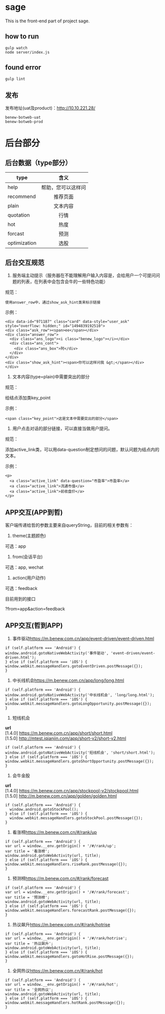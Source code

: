 # sage

This is the front-end part of project sage.

## how to run

    gulp watch
    node server/index.js

## found error
    
    gulp lint

## 发布
发布地址(uat及product)：<http://10.10.221.28/>

    benew-botweb-uat
    benew-botweb-prod

# 后台部分

## 后台数据（type部分）

|type|含义|
| ---- |:--:|
|help | 帮助，您可以这样问|
|recommend | 推荐页面|
|plain | 文本内容|
|quotation | 行情|
|hot | 热度|
|forcast | 预测|
|optimization | 选股|


## 后台交互规范
1. 服务端主动提示（服务器在不能理解用户输入内容是，会给用户一个可提问问题的列表，在列表中会包含会牛的一些特色功能）

  规范：

  `使用answer_row中，通过show_ask_hint类来标示链接`

  示例：

  ```
<div data-id="971187" class="card" data-style="user_ask" style="overflow: hidden;" id="1494839192510">
  <div class="ask_row"><span>ee</span></div>
  <div class="answer_row">
    <div class="ans_logo"><i class="benew_logo"></i></div>
    <div class="ans_cont">
      <div class="ans_box">阿</div>
    </div>
  </div>
  <div class="show_ask_hint"><span>你可以这样问我 &gt;</span></div>
</div>
```

1. 文本内容(type=plain)中需要突出的部分

  规范：

  给结点添加类key_point

  示例：

  `<span class="key_point">这是文本中需要突出的部分</span>`


1. 用户点击对话的部分链接，可以直接当做用户提问。

  规范：

  添加active_link类，可以用data-question制定想问的问题，默认问题为结点内的文本。

  示例：

  ```
  <p>
    <a class="active_link" data-question="市盈率">市盈率</a>
    <a class="active_link">流通市值</a>
    <a class="active_link">前收盘价</a>
  </p>
  ```



## APP交互(APP到哲)
客户端传递给哲的参数主要来自queryString，目前的相关参数有：

1. theme(主题颜色)

  可选：app

1. from(会话平台)

  可选：app, wechat

1. action(用户动作)
  
  可选：feedback

目前用到的接口

?from=app&action=feedback


## APP交互(哲到APP)

1. 事件驱动<https://m.benew.com.cn/app/event-driven/event-driven.html>

  ```
if (self.platform === 'Android') {
  window.android.gotoNativeWebActivity('事件驱动', 'event-driven/event-driven.html');
} else if (self.platform === 'iOS') {
  window.webkit.messageHandlers.gotoEventDriven.postMessage({});
}
```

1. 中长线机会<https://m.benew.com.cn/app/long/long.html>

  ```
if (self.platform === 'Android') {
  window.android.gotoNativeWebActivity('中长线机会', 'long/long.html');
} else if (self.platform === 'iOS') {
  window.webkit.messageHandlers.gotoLongOpportunity.postMessage({});
}
```

1. 短线机会

  **url**  
  [1.4.0] <https://m.benew.com.cn/app/short/short.html>  
  [1.5.0] <http://mtest.iqianjin.com/app/short-v2/short-v2.html>

  ```
if (self.platform === 'Android') {
  window.android.gotoNativeWebActivity('短线机会', 'short/short.html');
} else if (self.platform === 'iOS') {
  window.webkit.messageHandlers.gotoShortOpportunity.postMessage({});
}
```

1. 会牛金股

  **url**  
  [1.4.0] <https://m.benew.com.cn/app/stockpool-v2/stockpool.html>  
  [1.5.0] <http://m.benew.com.cn/app/golden/golden.html>

  ```
  if (self.platform === 'Android') {
    window.android.gotoStockPool();
  } else if (self.platform === 'iOS') {
    window.webkit.messageHandlers.gotoStockPool.postMessage({});
  }
  ```

1. 看涨榜<https://m.benew.com.cn/#/rank/up>

  ```
if (self.platform === 'Android') {
  var url = window.__env.getOrigin() + '/#/rank/up';
  var title = '看涨榜';
  window.android.gotoWebActivity(url, title);
} else if (self.platform === 'iOS') {
  window.webkit.messageHandlers.riseRank.postMessage({});
}
```

1. 预测榜<https://m.benew.com.cn/#/rank/forecast>

  ```
if (self.platform === 'Android') {
  var url = window.__env.getOrigin() + '/#/rank/forecast';
  var title = '预测榜';
  window.android.gotoWebActivity(url, title);
} else if (self.platform === 'iOS') {
  window.webkit.messageHandlers.forecastRank.postMessage({});
}
```

1. 热议飙升<https://m.benew.com.cn/#/rank/hotrise>

  ```
if (self.platform === 'Android') {
  var url = window.__env.getOrigin() + '/#/rank/hotrise';
  var title = '热议飙升';
  window.android.gotoWebActivity(url, title);
} else if (self.platform === 'iOS') {
  window.webkit.messageHandlers.gotoHotRise.postMessage({});
}
```

1. 全网热议<https://m.benew.com.cn/#/rank/hot>

  ```
if (self.platform === 'Android') {
  var url = window.__env.getOrigin() + '/#/rank/hot';
  var title = '全网热议';
  window.android.gotoWebActivity(url, title);
} else if (self.platform === 'iOS') {
  window.webkit.messageHandlers.hotRank.postMessage({});
}
```